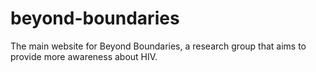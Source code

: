 # beyond-boundaries
The main website for Beyond Boundaries, a research group that aims to provide more awareness about HIV.
